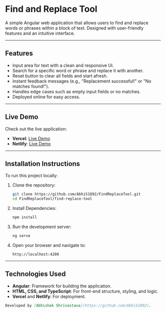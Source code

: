 # Find and Replace Tool

A simple Angular web application that allows users to find and replace words or phrases within a block of text. Designed with user-friendly features and an intuitive interface.

---

## Features
- Input area for text with a clean and responsive UI.
- Search for a specific word or phrase and replace it with another.
- Reset button to clear all fields and start afresh.
- Instant feedback messages (e.g., "Replacement successful!" or "No matches found!").
- Handles edge cases such as empty input fields or no matches.
- Deployed online for easy access.

---

## Live Demo
Check out the live application:

- **Vercel**: [Live Demo](https://find-replace-tool.vercel.app/)
- **Netlify**: [Live Demo](https://find-rep-tool.netlify.app/)

---

## Installation Instructions
To run this project locally:

1. Clone the repository:
   ```bash
   git clone https://github.com/AbhiS1892/FindReplaceTool.git
   cd FindReplaceTool/find-replace-tool
2. Install Dependencies:
   ```bash
   npm install
3. Run the development server:
   ```bash
   ng serve
4. Open your browser and navigate to:
   ```arduino
   http://localhost:4200

---

## Technologies Used
- **Angular**: Framework for building the application.
- **HTML, CSS, and TypeScript**: For front-end structure, styling, and logic.
- **Vercel** and **Netlify**: For deployment.

```markdown
Developed by [Abhishek Shrivastava](https://github.com/AbhiS1892).


